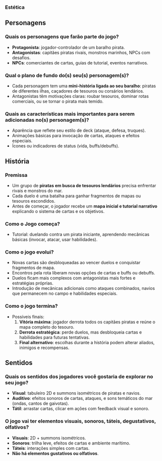 ### Estética

## Personagens

### Quais os personagens que farão parte do jogo?
- **Protagonista**: jogador-controlador de um baralho pirata.  
- **Antagonistas**: capitães piratas rivais, monstros marinhos, NPCs com desafios.  
- **NPCs**: comerciantes de cartas, guias de tutorial, eventos narrativos.

### Qual o plano de fundo do(s) seu(s) personagem(s)?
- Cada personagem tem uma **mini-história ligada ao seu baralho**: piratas de diferentes ilhas, caçadores de tesouros ou corsários lendários.  
- Antagonistas têm motivações claras: roubar tesouros, dominar rotas comerciais, ou se tornar o pirata mais temido.

### Quais as características mais importantes para serem adicionadas no(s) personagem(s)?
- Aparência que reflete seu estilo de deck (ataque, defesa, truques).  
- Animações básicas para invocação de cartas, ataques e efeitos especiais.  
- Ícones ou indicadores de status (vida, buffs/debuffs).


## História

### Premissa
- Um grupo de **piratas em busca de tesouros lendários** precisa enfrentar rivais e monstros do mar.  
- Cada duelo é uma batalha para ganhar fragmentos de mapas ou tesouros escondidos.  
- Antes de começar, o jogador recebe um **mapa inicial e tutorial narrativo** explicando o sistema de cartas e os objetivos.

### Como o Jogo começa?
- Tutorial: duelando contra um pirata iniciante, aprendendo mecânicas básicas (invocar, atacar, usar habilidades).

### Como o jogo evolui?
- Novas cartas são desbloqueadas ao vencer duelos e conquistar fragmentos de mapa.
- Encontros pela rota liberam novas opções de cartas e buffs ou debuffs.  
- Duelos ficam mais complexos com antagonistas mais fortes e estratégias próprias.  
- Introdução de mecânicas adicionais como ataques combinados, navios que permanecem no campo e habilidades especiais.

### Como o jogo termina?
- Possíveis finais:  
  1. **Vitória máxima**: jogador derrota todos os capitães piratas e reúne o mapa completo do tesouro.  
  2. **Derrota estratégica**: perde duelos, mas desbloqueia cartas e habilidades para futuras tentativas.  
  3. **Final alternativo**: escolhas durante a história podem alterar aliados, inimigos e recompensas.

## Sentidos

### Quais os sentidos dos jogadores você gostaria de explorar no seu jogo?
- **Visual**: tabuleiro 2D e summons isométricos de piratas e navios.  
- **Auditivo**: efeitos sonoros de cartas, ataques, e sons temáticos do mar (ondas, cantos de gaivotas).  
- **Tátil**: arrastar cartas, clicar em ações com feedback visual e sonoro.  

### O jogo vai ter elementos visuais, sonoros, táteis, degustativos, olfativos?
- **Visuais**: 2D + summons isométricos.  
- **Sonoros**: trilha leve, efeitos de cartas e ambiente marítimo.  
- **Táteis**: interações simples com cartas.  
- **Não há elementos gustativos ou olfativos**.
